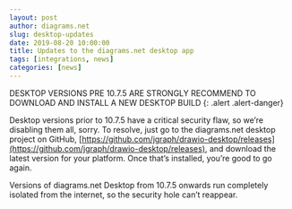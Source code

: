 ```yaml
---
layout: post
author: diagrams.net
slug: desktop-updates
date: 2019-08-20 10:00:00
title: Updates to the diagrams.net desktop app
tags: [integrations, news]
categories: [news]
---
```


DESKTOP VERSIONS PRE 10.7.5 ARE STRONGLY RECOMMEND TO DOWNLOAD AND INSTALL A NEW DESKTOP BUILD
{: .alert .alert-danger}

Desktop versions prior to 10.7.5 have a critical security flaw, so we’re disabling them all, sorry. To resolve, just go to the diagrams.net desktop project on GitHub, [https://github.com/jgraph/drawio-desktop/releases](https://github.com/jgraph/drawio-desktop/releases), and download the latest version for your platform. Once that’s installed, you’re good to go again.

Versions of diagrams.net Desktop from 10.7.5 onwards run completely isolated from the internet, so the security hole can’t reappear.
